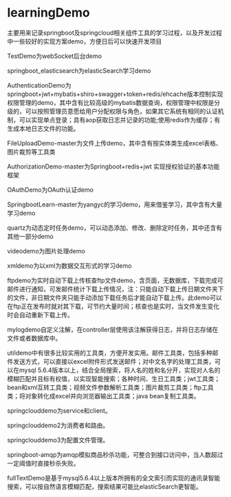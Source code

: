 # learningDemo
主要用来记录springboot及springcloud相关组件工具的学习过程，以及开发过程中一些较好的实现方案demo，方便日后可以快速开发项目

TestDemo为webSocket后台demo

springboot_elasticsearch为elasticSearch学习demo

AuthenticationDemo为springboot+jwt+mybatis+shiro+swagger+token+redis/ehcache版本控制实现权限管理的demo，其中含有比较高级的mybatis数据查询，权限管理中权限是分级的，可以按照管理员意愿给用户分配权限与角色，如果其它系统有相同的认证机制，可以实现单点登录；具有aop获取日志并记录的功能;使用redis作为缓存；有生成本地日志文件的功能。

FileUploadDemo-master为文件上传demo，其中含有按实体类生成excel表格、图片裁剪等工具类

AuthorizationDemo-master为Springboot+redis+jwt 实现授权验证的基本功能框架

OAuthDemo为OAuth认证demo

SpringbootLearn-master为yangyc的学习demo，用来借鉴学习，其中含有大量学习demo

quartz为动态定时任务demo，可以动态添加、修改、删除定时任务，其中还含有其他一部分demo

videodemo为图片处理demo

xmldemo为以xml为数据交互形式的学习demo

ftpdemo为实时自动下载上传核查ftp文件demo，含页面，无数据库，下载完成可邮件进行通知，可发邮件统计下载上传情况，注：只能自动下载上传日期文件夹下的文件，非日期文件夹只能手动添加下载任务后才能自动下载上传。此demo可以在ftp正在发布时就对其下载，可节约大量时间；核查也是实时，当文件发生变化时会自动重新下载上传。

mylogdemo自定义注解，在controller层使用该注解获得日志，并将日志存储在文件或者数据库中。

utildemo中有很多比较实用的工具类，方便开发实用。邮件工具类，包括多种邮件发送方式，可以直接以excel附件形式发送邮件；对中文名字的处理工具类，可以在mysql 5.6.4版本以上，结合全局搜索，将人名的姓和名分开，实现对人名的模糊匹配并且标有权值，以实现智能搜索；各种时间、生日工具类；jwt工具类；bean和xml互转工具类；视频文件参数解析工具类；图片裁剪工具类；ftp工具类；将对象转化成excel并向浏览器输出工具类；java bean复制工具类。

springclouddemo为service和client。

springclouddemo2为消费者和路由。

springclouddemo3为配置文件管理。

springboot-amqp为amqp模拟商品秒杀功能，可整合到接口访问中，当人数超过一定阈值时直接秒杀失败。

fullTextDemo是基于mysql5.6.4以上版本所拥有的全文索引而实现的通讯录智能搜索，可以按自然语言模糊匹配，搜索结果可能比elasticSearch更智能。
